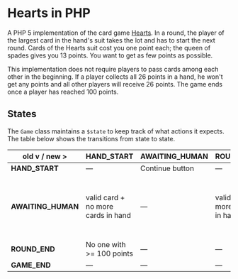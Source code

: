 Hearts in PHP
=============
A PHP 5 implementation of the card game [Hearts](https://en.wikipedia.org/wiki/Hearts).
In a round, the player of the largest card in the hand's suit takes the lot and 
has to start the next round. Cards of the Hearts suit cost you one point each; 
the queen of spades gives you 13 points. You want to get as few points as 
possible.

This implementation does not require players to pass cards among each other in 
the beginning. If a player collects all 26 points in a hand, he won't get any 
points and all other players will receive 26 points. The game ends once a 
player has reached 100 points.

States
------
The `Game` class maintains a `$state` to keep track of what actions it
expects. The table below shows the transitions from state to state.

| old v / new > | HAND_START | AWAITING_HUMAN | ROUND_END | GAME_END |
| ------------- | ---------- | -------------- | --------- | -------- |
| **HAND_START** | — | Continue button | — | — |
| **AWAITING_HUMAN** | valid card + no more cards in hand | — | valid card + more cards in hand | valid card + no more cards in hand + someone has over >= 100 | — |
| **ROUND_END** | No one with >= 100 points | — | — | — |
| **GAME_END** | — | — | — | — |
